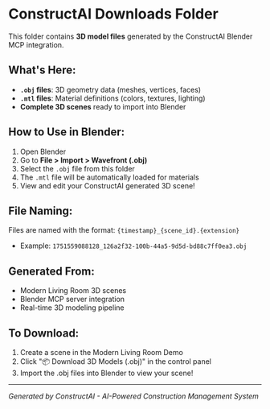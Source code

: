# ConstructAI Downloads Folder

This folder contains **3D model files** generated by the ConstructAI Blender MCP integration.

## What's Here:
- **`.obj` files**: 3D geometry data (meshes, vertices, faces)
- **`.mtl` files**: Material definitions (colors, textures, lighting)
- **Complete 3D scenes** ready to import into Blender

## How to Use in Blender:
1. Open Blender
2. Go to **File > Import > Wavefront (.obj)**
3. Select the `.obj` file from this folder
4. The `.mtl` file will be automatically loaded for materials
5. View and edit your ConstructAI generated 3D scene!

## File Naming:
Files are named with the format: `{timestamp}_{scene_id}.{extension}`
- Example: `1751559088128_126a2f32-100b-44a5-9d5d-bd88c7ff0ea3.obj`

## Generated From:
- Modern Living Room 3D scenes
- Blender MCP server integration
- Real-time 3D modeling pipeline

## To Download:
1. Create a scene in the Modern Living Room Demo
2. Click "📦 Download 3D Models (.obj)" in the control panel
3. Import the .obj files into Blender to view your scene!

---
*Generated by ConstructAI - AI-Powered Construction Management System*

